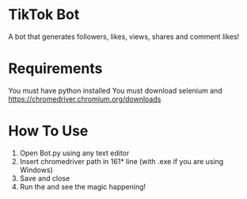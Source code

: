 # TikTok Bot
A bot that generates followers, likes, views, shares and comment likes!

# Requirements
You must have python installed
You must download selenium and https://chromedriver.chromium.org/downloads

# How To Use
1) Open Bot.py using any text editor
2) Insert chromedriver path in 161* line (with .exe if you are using Windows)
3) Save and close
4) Run the and see the magic happening!
